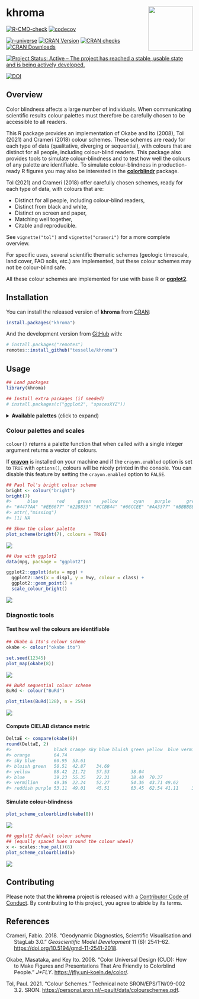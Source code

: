 
<!-- README.md is generated from README.Rmd. Please edit that file -->

# khroma <img width=120px src="man/figures/logo.png" align="right" />

<!-- badges: start -->

[![R-CMD-check](https://github.com/tesselle/khroma/workflows/R-CMD-check/badge.svg)](https://github.com/tesselle/khroma/actions)
[![codecov](https://codecov.io/gh/tesselle/khroma/branch/master/graph/badge.svg)](https://codecov.io/gh/tesselle/khroma)

[![r-universe](https://tesselle.r-universe.dev/badges/khroma)](https://tesselle.r-universe.dev)
[![CRAN
Version](http://www.r-pkg.org/badges/version/khroma)](https://cran.r-project.org/package=khroma)
[![CRAN
checks](https://cranchecks.info/badges/worst/khroma)](https://cran.r-project.org/web/checks/check_results_khroma.html)
[![CRAN
Downloads](http://cranlogs.r-pkg.org/badges/khroma)](https://cran.r-project.org/package=khroma)

[![Project Status: Active – The project has reached a stable, usable
state and is being actively
developed.](https://www.repostatus.org/badges/latest/active.svg)](https://www.repostatus.org/#active)

[![DOI](https://zenodo.org/badge/DOI/10.5281/zenodo.1472077.svg)](https://doi.org/10.5281/zenodo.1472077)
<!-- badges: end -->

## Overview

Color blindness affects a large number of individuals. When
communicating scientific results colour palettes must therefore be
carefully chosen to be accessible to all readers.

This R package provides an implementation of Okabe and Ito (2008), Tol
(2021) and Crameri (2018) colour schemes. These schemes are ready for
each type of data (qualitative, diverging or sequential), with colours
that are distinct for all people, including colour-blind readers. This
package also provides tools to simulate colour-blindness and to test how
well the colours of any palette are identifiable. To simulate
colour-blindness in production-ready R figures you may also be
interested in the
[**colorblindr**](https://github.com/clauswilke/colorblindr) package.

Tol (2021) and Crameri (2018) offer carefully chosen schemes, ready for
each type of data, with colours that are:

-   Distinct for all people, including colour-blind readers,
-   Distinct from black and white,
-   Distinct on screen and paper,
-   Matching well together,
-   Citable and reproducible.

See `vignette("tol")` and `vignette("crameri")` for a more complete
overview.

For specific uses, several scientific thematic schemes (geologic
timescale, land cover, FAO soils, etc.) are implemented, but these
colour schemes may not be colour-blind safe.

All these colour schemes are implemented for use with base R or
[**ggplot2**](https://github.com/tidyverse/ggplot2).

## Installation

You can install the released version of **khroma** from
[CRAN](https://CRAN.R-project.org):

``` r
install.packages("khroma")
```

And the development version from [GitHub](https://github.com/) with:

``` r
# install.packages("remotes")
remotes::install_github("tesselle/khroma")
```

## Usage

``` r
## Load packages
library(khroma)

## Install extra packages (if needed)
# install.packages(c("ggplot2", "spacesXYZ"))
```

<details>
<summary>
<strong>Available palettes</strong> (click to expand)
</summary>

``` r
## Get a table of available palettes
info()
#>             palette        type max missing
#> 1              broc   diverging 256    <NA>
#> 2              cork   diverging 256    <NA>
#> 3               vik   diverging 256    <NA>
#> 4            lisbon   diverging 256    <NA>
#> 5            tofino   diverging 256    <NA>
#> 6            berlin   diverging 256    <NA>
#> 7              roma   diverging 256    <NA>
#> 8               bam   diverging 256    <NA>
#> 9            vanimo   diverging 256    <NA>
#> 10           oleron   diverging 256    <NA>
#> 11           bukavu   diverging 256    <NA>
#> 12              fes   diverging 256    <NA>
#> 13            devon  sequential 256    <NA>
#> 14          lajolla  sequential 256    <NA>
#> 15           bamako  sequential 256    <NA>
#> 16            davos  sequential 256    <NA>
#> 17           bilbao  sequential 256    <NA>
#> 18             nuuk  sequential 256    <NA>
#> 19             oslo  sequential 256    <NA>
#> 20            grayC  sequential 256    <NA>
#> 21           hawaii  sequential 256    <NA>
#> 22            lapaz  sequential 256    <NA>
#> 23            tokyo  sequential 256    <NA>
#> 24             buda  sequential 256    <NA>
#> 25            acton  sequential 256    <NA>
#> 26            turku  sequential 256    <NA>
#> 27            imola  sequential 256    <NA>
#> 28           batlow  sequential 256    <NA>
#> 29          batlowW  sequential 256    <NA>
#> 30          batlowK  sequential 256    <NA>
#> 31            brocO  sequential 256    <NA>
#> 32            corkO  sequential 256    <NA>
#> 33             vikO  sequential 256    <NA>
#> 34            romaO  sequential 256    <NA>
#> 35             bamO  sequential 256    <NA>
#> 36           bright qualitative   7    <NA>
#> 37    high contrast qualitative   3    <NA>
#> 38          vibrant qualitative   7    <NA>
#> 39            muted qualitative   9 #DDDDDD
#> 40  medium contrast qualitative   6    <NA>
#> 41             pale qualitative   6    <NA>
#> 42             dark qualitative   6    <NA>
#> 43            light qualitative   9    <NA>
#> 44           sunset   diverging  11 #FFFFFF
#> 45             BuRd   diverging   9 #FFEE99
#> 46             PRGn   diverging   9 #FFEE99
#> 47           YlOrBr  sequential   9 #888888
#> 48       iridescent  sequential  23 #999999
#> 49 discrete rainbow  sequential  23 #777777
#> 50   smooth rainbow  sequential  34 #666666
#> 51        okabe ito qualitative   8    <NA>
#> 52     stratigraphy qualitative 175    <NA>
#> 53             soil qualitative  24    <NA>
#> 54             land qualitative  14    <NA>
```

</details>

### Colour palettes and scales

`colour()` returns a palette function that when called with a single
integer argument returns a vector of colours.

If [**crayon**](https://github.com/r-lib/crayon) is installed on your
machine and if the `crayon.enabled` option is set to `TRUE` with
`options()`, colours will be nicely printed in the console. You can
disable this feature by setting the `crayon.enabled` option to `FALSE`.

``` r
## Paul Tol's bright colour scheme
bright <- colour("bright")
bright(7)
#>      blue       red     green    yellow      cyan    purple      grey 
#> "#4477AA" "#EE6677" "#228833" "#CCBB44" "#66CCEE" "#AA3377" "#BBBBBB" 
#> attr(,"missing")
#> [1] NA
```

``` r
## Show the colour palette
plot_scheme(bright(7), colours = TRUE)
```

<img src="man/figures/README-show-1.png" style="display: block; margin: auto;" />

``` r
## Use with ggplot2
data(mpg, package = "ggplot2")

ggplot2::ggplot(data = mpg) +
  ggplot2::aes(x = displ, y = hwy, colour = class) +
  ggplot2::geom_point() +
  scale_colour_bright()
```

<img src="man/figures/README-usage-ggplot2-1.png" style="display: block; margin: auto;" />

### Diagnostic tools

#### Test how well the colours are identifiable

``` r
## Okabe & Ito's colour scheme
okabe <- colour("okabe ito")

set.seed(12345)
plot_map(okabe(8))
```

<img src="man/figures/README-usage-map-1.png" style="display: block; margin: auto;" />

``` r
## BuRd sequential colour scheme
BuRd <- colour("BuRd")

plot_tiles(BuRd(128), n = 256)
```

<img src="man/figures/README-usage-tiles-1.png" style="display: block; margin: auto;" />

#### Compute CIELAB distance metric

``` r
DeltaE <- compare(okabe(8))
round(DeltaE, 2)
#>                black orange sky blue bluish green yellow  blue vermilion
#> orange         64.74                                                    
#> sky blue       60.95  53.61                                             
#> bluish green   50.51  42.87    34.69                                    
#> yellow         88.42  21.72    57.53        38.04                       
#> blue           39.23  55.35    22.31        38.40  70.37                
#> vermilion      49.36  22.24    52.27        54.36  43.71 49.62          
#> reddish purple 53.11  49.01    45.51        63.45  62.54 41.11     37.02
```

#### Simulate colour-blindness

``` r
plot_scheme_colourblind(okabe(8))
```

<img src="man/figures/README-usage-colourblind2-1.png" style="display: block; margin: auto;" />

``` r
## ggplot2 default colour scheme
## (equally spaced hues around the colour wheel)
x <- scales::hue_pal()(8)
plot_scheme_colourblind(x)
```

<img src="man/figures/README-usage-colourblind2-2.png" style="display: block; margin: auto;" />

## Contributing

Please note that the **khroma** project is released with a [Contributor
Code of Conduct](https://www.tesselle.org/conduct.html). By contributing
to this project, you agree to abide by its terms.

## References

<div id="refs" class="references csl-bib-body hanging-indent">

<div id="ref-crameri2018" class="csl-entry">

Crameri, Fabio. 2018. “Geodynamic Diagnostics, Scientific Visualisation
and StagLab 3.0.” *Geoscientific Model Development* 11 (6): 2541–62.
<https://doi.org/10.5194/gmd-11-2541-2018>.

</div>

<div id="ref-okabe2008" class="csl-entry">

Okabe, Masataka, and Key Ito. 2008. “Color Universal Design (CUD): How
to Make Figures and Presentations That Are Friendly to Colorblind
People.” *J\*FLY*. <https://jfly.uni-koeln.de/color/>.

</div>

<div id="ref-tol2021" class="csl-entry">

Tol, Paul. 2021. “Colour Schemes.” Technical note SRON/EPS/TN/09-002
3.2. SRON. <https://personal.sron.nl/~pault/data/colourschemes.pdf>.

</div>

</div>
